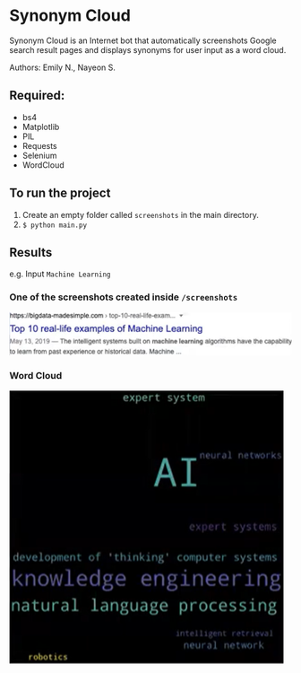 # Synonym Cloud
Synonym Cloud is an Internet bot that automatically screenshots Google search result pages and displays synonyms for user input as a word cloud.

Authors: Emily N., Nayeon S.

## Required:
- bs4
- Matplotlib
- PIL
- Requests
- Selenium
- WordCloud

## To run the project
1. Create an empty folder called `screenshots` in the main directory.
2. `$ python main.py`

## Results
e.g. Input `Machine Learning`
### One of the screenshots created inside `/screenshots`
![Google Screenshot](/assets/google_screenshot.png)
### Word Cloud
![Word Cloud](/assets/word_cloud.png)